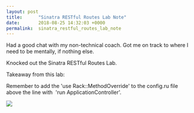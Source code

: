 ```yaml
---
layout: post
title:      "Sinatra RESTful Routes Lab Note"
date:       2018-08-25 14:32:03 +0000
permalink:  sinatra_restful_routes_lab_note
---
```



Had a good chat with my non-technical coach. Got me on track to where I need to be mentally, if nothing else.

Knocked out the Sinatra RESTful Routes Lab.

Takeaway from this lab:

Remember to add the 'use Rack::MethodOverride' to the config.ru file above the line with  'run ApplicationController'.

![](https://imgur.com/R3C0h9X)
